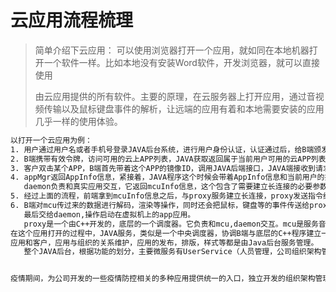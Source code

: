 # 云应用流程梳理

> 简单介绍下云应用：   可以使用浏览器打开一个应用，就如同在本地机器打开一个软件一样。比如本地没有安装Word软件，开发浏览器，就可以直接使用
>
> 由云应用提供的所有软件。主要的原理，在云服务器上打开应用，通过音视频传输以及鼠标键盘事件的解析，让远端的应用有着和本地需要安装的应用几乎一样的使用体验。



```xml
以打开一个云应用为例：
1. 用户通过用户名或者手机号登录JAVA后台系统，进行用户身份认证，认证通过后，给B端颁发令牌
2. B端携带有效令牌，访问可用的云上APP列表，JAVA获取返回属于当前用户可用的云APP列表
3. 客户双击某个APP，B端首先带着这个APP的镜像ID，调用JAVA后端接口，JAVA端接收到请求后，会调用由C++开发的服务appMgr，
4. appMgr返回AppInfo信息，紧接着，JAVA程序这个时候会带着AppInfo信息和当前用户的挂盘信息调用由C++开发的daemon，
   daemon负责和真实应用交互，它返回mcuInfo信息，这个包含了需要建立长连接的必要参数。
5. 经过上面的流程，前端拿到mcuInfo信息之后，与proxy服务建立长连接，proxy发送指令给daemon，daemon在云端启动应用，mcu会应用的运行时产生的音视频数据编码    后，以一定的帧率传送给B端。
6. B端对mcu传过来的数据进行解码，渲染等操作，同时还会把鼠标，键盘等的事件传送给proxy，proxy对这些事件进行转换，
   最后交给daemon,操作启动在虚拟机上的app应用。
   proxy是一个由C++开发的，底层的一个调度器。它负责和mcu,daemon交互。mcu是服务音视频编码，以及鼠标键盘事件解析的。daemon直接和真实的运行的app交互。
在这个应用打开的过程中，JAVA服务，类似是一个中央调度器，协调B端与底层的C++程序建立一个有效的连接。
应用和客户，应用与组织的关系维护，应用的发布，排版，样式等都是由Java后台服务管理。
   整个JAVA后台，根据功能的划分，主要微服务有UserService（人员管理，公司组织架构管理）,ApplicationSerive，云空间，日程，企业网盘等。


疫情期间，为公司开发的一些疫情防控相关的多种应用提供统一的入口，独立开发的组织架构管理服务，包含用户管理、组织架构管理。
```

